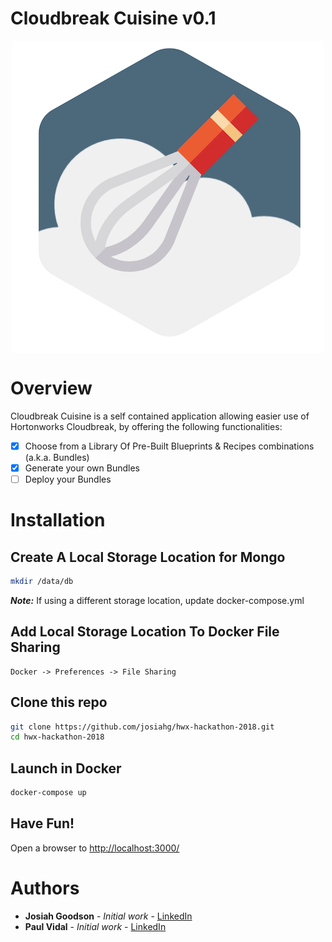 # Cloudbreak Cuisine v0.1
<div align="center">
<img src="https://github.com/josiahg/hwx-hackathon-2018/blob/master/CLOUBREAK_CUISINE_LOGO.png" width="500" height="500" align="middle">
</div>

# Overview

Cloudbreak Cuisine is a self contained application allowing easier use of Hortonworks Cloudbreak, by offering the following functionalities:
- [x] Choose from a Library Of Pre-Built Blueprints & Recipes combinations (a.k.a. Bundles)
- [x] Generate your own Bundles
- [ ] Deploy your Bundles

# Installation 

## Create A Local Storage Location for Mongo
``` bash
mkdir /data/db
```

**_Note:_** If using a different storage location, update docker-compose.yml

## Add Local Storage Location To Docker File Sharing

```
Docker -> Preferences -> File Sharing
```

## Clone this repo
``` bash
git clone https://github.com/josiahg/hwx-hackathon-2018.git
cd hwx-hackathon-2018
```

## Launch in Docker
``` bash
docker-compose up
```

## Have Fun!

Open a browser to [<http://localhost:3000/>](http://localhost:3000/)


# Authors

* **Josiah Goodson** - *Initial work* - [LinkedIn](https://www.linkedin.com/in/josiahgoodson/)
* **Paul Vidal** - *Initial work* - [LinkedIn](https://www.linkedin.com/in/paulvid/)